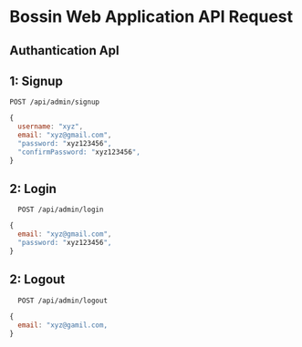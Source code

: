 
#  Bossin Web Application API Request

## Authantication ApI


## 1: Signup


```
POST /api/admin/signup
```

```javascript
{
  username: "xyz",
  email: "xyz@gmail.com",
  "password: "xyz123456",
  "confirmPassword: "xyz123456",
}
```

## 2: Login

```
  POST /api/admin/login
```

```javascript
{
  email: "xyz@gmail.com",
  "password: "xyz123456",
}
```

## 2: Logout

```
  POST /api/admin/logout
```

```javascript
{
  email: "xyz@gamil.com,
}
```

